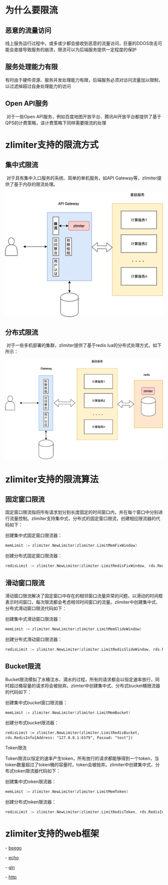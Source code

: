 # 为什么要限流

## 恶意的流量访问

​	线上服务运行过程中，或多或少都会接收到恶意的流量访问，巨量的DDOS攻击可能会直接导致服务的崩溃，限流可以为后端服务提供一定程度的保护

## 服务处理能力有限

​	有时由于硬件资源、服务并发处理能力有限，后端服务必须对访问流量加以限制，以过滤掉超过自身处理能力的访问

## Open API服务

​	对于一些Open API服务，例如百度地图开放平台、腾讯AI开放平台都提供了基于QPS的计费策略，该计费策略下同样需要限流的处理

# zlimiter支持的限流方式

## 集中式限流

​	对于具有集中入口服务的系统、简单的单机服务，如API Gateway等，zlimiter提供了基于内存的限流处理。

![](./centralized.png)

## 分布式限流

​	对于一些多机部署的集群，zlimiter提供了基于redis lua的分布式处理方式，如下所示：

![](./distributed.png)

# zlimiter支持的限流算法

## 固定窗口限流

固定窗口限流指将所有请求划分到长度固定的时间窗口内，并在每个窗口中分别进行流量控制。zlimiter支持集中式、分布式的固定窗口限流，创建相应限流器的代码如下：

创建集中式固定窗口限流器：

```go
memLimit := zlimiter.NewLimiter(zlimiter.LimitMemFixWindow)
```

创建分布式固定窗口限流器：

```go
redisLimit := zlimiter.NewLimiter(zlimiter.LimitRedisFixWindow, rds.RedisInfo{Address: "127.0.0.1:6379", Passwd: "test"})
```

## 滑动窗口限流

滑动窗口限流解决了固定窗口中存在的相邻窗口流量异常的问题，以滑动的时间框表示时间窗口，每次限流都会考虑相邻时间窗口的流量。zlimiter中创建集中式、分布式滑动窗口限流代码如下：

创建集中式滑动窗口限流器：

```go
memLimit := zlimiter.NewLimiter(zlimiter.LimitMemSlideWindow)
```

创建分布式滑动窗口限流器：

```go
redisLimit := zlimiter.NewLimiter(zlimiter.LimitRedisSlideWindow, rds.RedisInfo{Address: "127.0.0.1:6379", Passwd: "test"})
```

## Bucket限流

Bucket限流模拟了水桶注水、滴水的过程，所有的请求都会以恒定速率放行，同时超过桶容量的请求将会被抛弃。zlimter中创建集中式、分布式bucket桶限流器的代码如下：

创建集中式bucket窗口限流器：

```go
memLimit := zlimiter.NewLimiter(zlimiter.LimitMemBucket)
```

创建分布式bucket限流器：

```
redisLimit := zlimiter.NewLimiter(zlimiter.LimitRedisBucket, rds.RedisInfo{Address: "127.0.0.1:6379", Passwd: "test"})
```

Token限流

Token限流以恒定的速率产生token，所有放行的请求都能够得到一个token，当token数量超过了token桶的容量时，token会被抛弃。zlimiter中创建集中式、分布式token限流器代码如下：

创建集中式token限流器：

```go
memLimit := zlimiter.NewLimiter(zlimiter.LimitMemToken)
```

创建分布式token限流器：

```go
redisLimit := zlimiter.NewLimiter(zlimiter.LimitRedisToken, rds.RedisInfo{Address: "127.0.0.1:6379", Passwd: "test"})
```

# zlimiter支持的web框架

\- [beego](./example/beego/beego.go)

\- [echo](./example/echo/echo.go)

\- [gin](./example/gin/gin.go)

\- [http](./example/http/http.go)